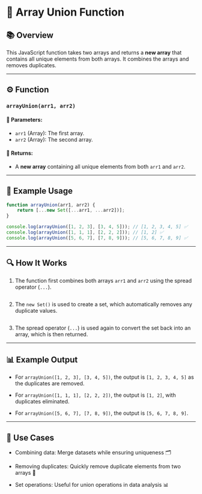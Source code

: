# 🔗 Array Union Function

## 📚 Overview
This JavaScript function takes two arrays and returns a **new array** that contains all unique elements from both arrays. It combines the arrays and removes duplicates.

---

## ⚙️ Function

### `arrayUnion(arr1, arr2)`

#### 🧾 Parameters:
- `arr1` (Array): The first array.
- `arr2` (Array): The second array.

#### 🎯 Returns:
- A **new array** containing all unique elements from both `arr1` and `arr2`.

---

## 🧪 Example Usage

```javascript
function arrayUnion(arr1, arr2) {
    return [...new Set([...arr1, ...arr2])];
}

console.log(arrayUnion([1, 2, 3], [3, 4, 5])); // [1, 2, 3, 4, 5] ✅
console.log(arrayUnion([1, 1, 1], [2, 2, 2])); // [1, 2] ✅
console.log(arrayUnion([5, 6, 7], [7, 8, 9])); // [5, 6, 7, 8, 9] ✅
```

---
## 🔍 How It Works
1. The function first combines both arrays `arr1` and `arr2` using the spread operator (`...`).
##
2. The `new Set()` is used to create a set, which automatically removes any duplicate values.
##
3. The spread operator (`...`) is used again to convert the set back into an array, which is then returned.

---
## 📊 Example Output
- For `arrayUnion([1, 2, 3], [3, 4, 5])`, the output is `[1, 2, 3, 4, 5]` as the duplicates are removed.

- For `arrayUnion([1, 1, 1], [2, 2, 2])`, the output is `[1, 2]`, with duplicates eliminated.

- For `arrayUnion([5, 6, 7], [7, 8, 9])`, the output is `[5, 6, 7, 8, 9]`.

---
## 🚀 Use Cases
- Combining data: Merge datasets while ensuring uniqueness 🗂️

- Removing duplicates: Quickly remove duplicate elements from two arrays 🔄

- Set operations: Useful for union operations in data analysis 📊
